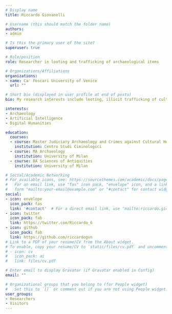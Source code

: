 ```yaml
---
# Display name
title: Riccardo Giovanelli

# Username (this should match the folder name)
authors:
- admin

# Is this the primary user of the site?
superuser: true

# Role/position
role: Researcher in looting and trafficking of archaeological items

# Organizations/Affiliations
organizations:
- name: Ca' Foscari University of Venice
  url: ""

# Short bio (displayed in user profile at end of posts)
bio: My research interests include looting, illicit trafficking of cultural properties, digital humanities, on-line sales of cultural heritage, roman archaeology, egyptian archaeology, artificial intelligence

interests:
- Archaeology
- Artificial Intelligence
- Digital Humanities 

education:
  courses:
  - course: Master Judiciary Archaeology and Crimes against Cultural Heritage
    institution: Centro Studi Ciminologici
  - course: MA Archaeology
    institution: University of Milan
  - course: BA Sciences of Antiquities
    institution: University of Milan

# Social/Academic Networking
# For available icons, see: https://sourcethemes.com/academic/docs/page-builder/#icons
#   For an email link, use "fas" icon pack, "envelope" icon, and a link in the
#   form "mailto:your-email@example.com" or "#contact" for contact widget.
social:
- icon: envelope
  icon_pack: fas
  link: '#contact'  # For a direct email link, use "mailto:riccardo.giovanelli@unive.it".
- icon: twitter
  icon_pack: fab
  link: https://twitter.com/Riccardo_G
- icon: github
  icon_pack: fab
  link: https://github.com/riccardogvn
# Link to a PDF of your resume/CV from the About widget.
# To enable, copy your resume/CV to `static/files/cv.pdf` and uncomment the lines below.
# - icon: cv
#   icon_pack: ai
#   link: files/cv.pdf

# Enter email to display Gravatar (if Gravatar enabled in Config)
email: ""

# Organizational groups that you belong to (for People widget)
#   Set this to `[]` or comment out if you are not using People widget.
user_groups:
- Researchers
- Visitors
---
```


